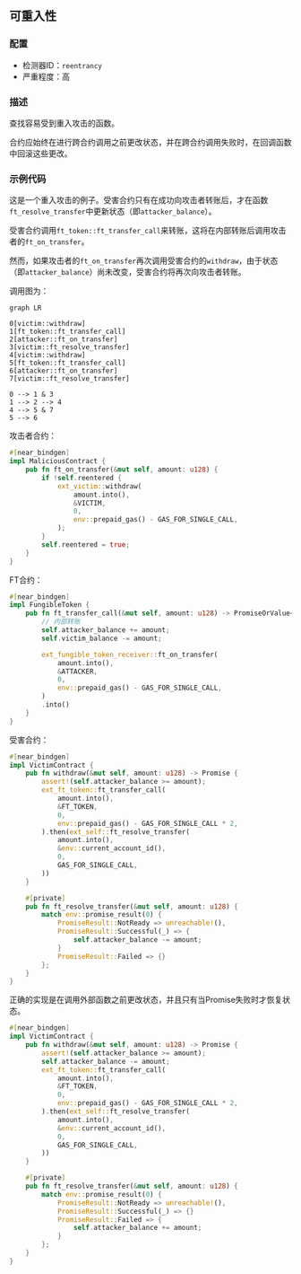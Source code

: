 
## 可重入性

### 配置

* 检测器ID：`reentrancy`
* 严重程度：高

### 描述

查找容易受到重入攻击的函数。

合约应始终在进行跨合约调用之前更改状态，并在跨合约调用失败时，在回调函数中回滚这些更改。

### 示例代码

这是一个重入攻击的例子。受害合约只有在成功向攻击者转账后，才在函数`ft_resolve_transfer`中更新状态（即`attacker_balance`）。

受害合约调用`ft_token::ft_transfer_call`来转账，这将在内部转账后调用攻击者的`ft_on_transfer`。

然而，如果攻击者的`ft_on_transfer`再次调用受害合约的`withdraw`，由于状态（即`attacker_balance`）尚未改变，受害合约将再次向攻击者转账。

调用图为：

```mermaid
graph LR

0[victim::withdraw]
1[ft_token::ft_transfer_call]
2[attacker::ft_on_transfer]
3[victim::ft_resolve_transfer]
4[victim::withdraw]
5[ft_token::ft_transfer_call]
6[attacker::ft_on_transfer]
7[victim::ft_resolve_transfer]

0 --> 1 & 3
1 --> 2 --> 4
4 --> 5 & 7
5 --> 6
```

攻击者合约：

```rust
#[near_bindgen]
impl MaliciousContract {
    pub fn ft_on_transfer(&mut self, amount: u128) {
        if !self.reentered {
            ext_victim::withdraw(
                amount.into(),
                &VICTIM,
                0,
                env::prepaid_gas() - GAS_FOR_SINGLE_CALL,
            );
        }
        self.reentered = true;
    }
}

```

FT合约：

```rust
#[near_bindgen]
impl FungibleToken {
    pub fn ft_transfer_call(&mut self, amount: u128) -> PromiseOrValue<U128> {
        // 内部转账
        self.attacker_balance += amount;
        self.victim_balance -= amount;

        ext_fungible_token_receiver::ft_on_transfer(
            amount.into(),
            &ATTACKER,
            0,
            env::prepaid_gas() - GAS_FOR_SINGLE_CALL,
        )
        .into()
    }
}
```

受害合约：

```rust
#[near_bindgen]
impl VictimContract {
    pub fn withdraw(&mut self, amount: u128) -> Promise {
        assert!(self.attacker_balance >= amount);
        ext_ft_token::ft_transfer_call(
            amount.into(),
            &FT_TOKEN,
            0,
            env::prepaid_gas() - GAS_FOR_SINGLE_CALL * 2,
        ).then(ext_self::ft_resolve_transfer(
            amount.into(),
            &env::current_account_id(),
            0,
            GAS_FOR_SINGLE_CALL,
        ))
    }

    #[private]
    pub fn ft_resolve_transfer(&mut self, amount: u128) {
        match env::promise_result(0) {
            PromiseResult::NotReady => unreachable!(),
            PromiseResult::Successful(_) => {
                self.attacker_balance -= amount;
            }
            PromiseResult::Failed => {}
        };
    }
}
```

正确的实现是在调用外部函数之前更改状态，并且只有当Promise失败时才恢复状态。

```rust
#[near_bindgen]
impl VictimContract {
    pub fn withdraw(&mut self, amount: u128) -> Promise {
        assert!(self.attacker_balance >= amount);
        self.attacker_balance -= amount;
        ext_ft_token::ft_transfer_call(
            amount.into(),
            &FT_TOKEN,
            0,
            env::prepaid_gas() - GAS_FOR_SINGLE_CALL * 2,
        ).then(ext_self::ft_resolve_transfer(
            amount.into(),
            &env::current_account_id(),
            0,
            GAS_FOR_SINGLE_CALL,
        ))
    }

    #[private]
    pub fn ft_resolve_transfer(&mut self, amount: u128) {
        match env::promise_result(0) {
            PromiseResult::NotReady => unreachable!(),
            PromiseResult::Successful(_) => {}
            PromiseResult::Failed => {
                self.attacker_balance += amount;
            }
        };
    }
}
```